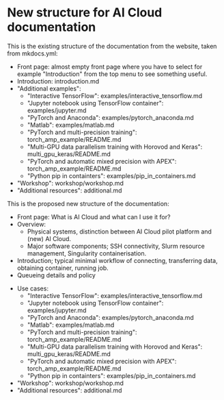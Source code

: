 # New structure for AI Cloud documentation

This is the existing structure of the documentation from the website,
taken from mkdocs.yml:

- Front page: almost empty front page where you have to select for
  example "Introduction" from the top menu to see something useful.
- Introduction: introduction.md
- "Additional examples":
  - "Interactive TensorFlow": examples/interactive_tensorflow.md
  - "Jupyter notebook using TensorFlow container": examples/jupyter.md
  - "PyTorch and Anaconda": examples/pytorch_anaconda.md
  - "Matlab": examples/matlab.md
  - "PyTorch and multi-precision training": torch_amp_example/README.md
  - "Multi-GPU data parallelism training with Horovod and Keras": multi_gpu_keras/README.md
  - "PyTorch and automatic mixed precision with APEX": torch_amp_example/README.md
  - "Python pip in containters": examples/pip_in_containers.md
- "Workshop": workshop/workshop.md
- "Additional resources": additional.md

This is the proposed new structure of the documentation:

- Front page: What is AI Cloud and what can I use it for?
- Overview:
  - Physical systems, distinction between AI Cloud pilot platform and
    (new) AI Cloud.
  - Major software components; SSH connectivity, Slurm resource
    management, Singularity containerisation.
- Introduction; typical minimal workflow of connecting, transferring
  data, obtaining container, running job.
- Queueing details and policy
<!-- remainder planned as unchanged for now -->
- Use cases:
  - "Interactive TensorFlow": examples/interactive_tensorflow.md
  - "Jupyter notebook using TensorFlow container": examples/jupyter.md
  - "PyTorch and Anaconda": examples/pytorch_anaconda.md
  - "Matlab": examples/matlab.md
  - "PyTorch and multi-precision training": torch_amp_example/README.md
  - "Multi-GPU data parallelism training with Horovod and Keras": multi_gpu_keras/README.md
  - "PyTorch and automatic mixed precision with APEX": torch_amp_example/README.md
  - "Python pip in containters": examples/pip_in_containers.md
- "Workshop": workshop/workshop.md
- "Additional resources": additional.md
